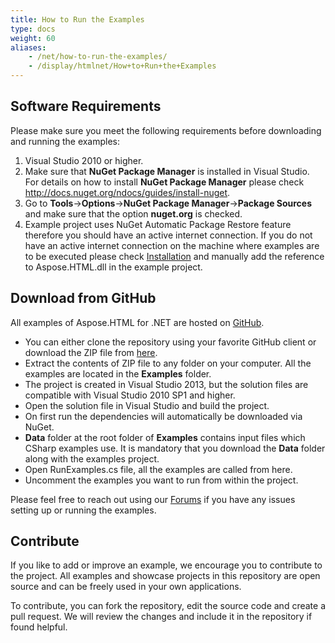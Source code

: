 ```yaml
---
title: How to Run the Examples
type: docs
weight: 60
aliases: 
    - /net/how-to-run-the-examples/
    - /display/htmlnet/How+to+Run+the+Examples
---
```


## **Software Requirements**
Please make sure you meet the following requirements before downloading and running the examples:

1. Visual Studio 2010 or higher.
1. Make sure that **NuGet Package Manager** is installed in Visual Studio. For details on how to install **NuGet Package Manager** please check <http://docs.nuget.org/ndocs/guides/install-nuget>.
1. Go to **Tools**->**Options**->**NuGet Package Manager**->**Package Sources** and make sure that the option **nuget.org** is checked.
1. Example project uses NuGet Automatic Package Restore feature therefore you should have an active internet connection. If you do not have an active internet connection on the machine where examples are to be executed please check [Installation](/html/net/getting-started/installation/) and manually add the reference to Aspose.HTML.dll in the example project.
## **Download from GitHub**
All examples of Aspose.HTML for .NET are hosted on [GitHub](https://github.com/aspose-html/Aspose.HTML-for-.NET).

- You can either clone the repository using your favorite GitHub client or download the ZIP file from [here](https://github.com/aspose-html/Aspose.HTML-for-.NET/archive/master.zip).
- Extract the contents of ZIP file to any folder on your computer. All the examples are located in the **Examples** folder.
- The project is created in Visual Studio 2013, but the solution files are compatible with Visual Studio 2010 SP1 and higher.
- Open the solution file in Visual Studio and build the project.
- On first run the dependencies will automatically be downloaded via NuGet.
- **Data** folder at the root folder of **Examples** contains input files which CSharp examples use. It is mandatory that you download the **Data** folder along with the examples project.
- Open RunExamples.cs file, all the examples are called from here.
- Uncomment the examples you want to run from within the project.

Please feel free to reach out using our [Forums](https://forum.aspose.com/c/html/29) if you have any issues setting up or running the examples.
## **Contribute**
If you like to add or improve an example, we encourage you to contribute to the project. All examples and showcase projects in this repository are open source and can be freely used in your own applications.

To contribute, you can fork the repository, edit the source code and create a pull request. We will review the changes and include it in the repository if found helpful.
